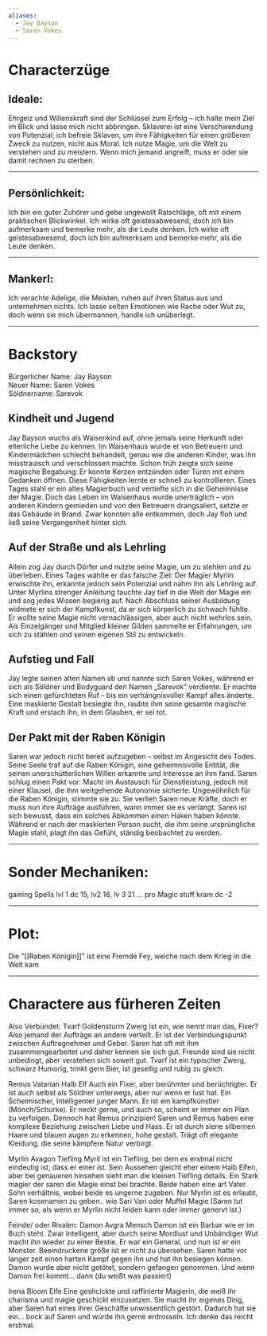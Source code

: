 ```yaml
---
aliases:
  - Jay Bayson
  - Saren Vokes
---
```

# Characterzüge
## Ideale:
Ehrgeiz und Willenskraft sind der Schlüssel zum Erfolg – ich halte mein Ziel im Blick und lasse mich nicht abbringen.
Sklaverei ist eine Verschwendung von Potenzial; ich befreie Sklaven, um ihre Fähigkeiten für einen größeren Zweck zu nutzen, nicht aus Moral.
Ich nutze Magie, um die Welt zu verstehen und zu meistern.
Wenn mich jemand angreift, muss er oder sie damit rechnen zu sterben.
___
## Persönlichkeit:
Ich bin ein guter Zuhörer und gebe ungewollt Ratschläge, oft mit einem praktischen Blickwinkel.
Ich wirke oft geistesabwesend, doch ich bin aufmerksam und bemerke mehr, als die Leute denken.
Ich wirke oft geistesabwesend, doch ich bin aufmerksam und bemerke mehr, als die Leute denken.
___
## Mankerl:
Ich verachte Adelige, die Meisten, ruhen auf ihren Status aus und unternehmen nichts.
Ich lasse selten Emotionen wie Rache oder Wut zu, doch wenn sie mich übermannen, handle ich unüberlegt.
___
# Backstory
Bürgerlicher Name: Jay Bayson  
Neuer Name: Saren Vokes  
Söldnername: Sarevok

## Kindheit und Jugend

Jay Bayson wuchs als Waisenkind auf, ohne jemals seine Herkunft oder elterliche Liebe zu kennen. Im Waisenhaus wurde er von Betreuern und Kindermädchen schlecht behandelt, genau wie die anderen Kinder, was ihn misstrauisch und verschlossen machte. Schon früh zeigte sich seine magische Begabung: Er konnte Kerzen entzünden oder Türen mit einem Gedanken öffnen. Diese Fähigkeiten lernte er schnell zu kontrollieren. Eines Tages stahl er ein altes Magierbuch und vertiefte sich in die Geheimnisse der Magie. Doch das Leben im Waisenhaus wurde unerträglich – von anderen Kindern gemieden und von den Betreuern drangsaliert, setzte er das Gebäude in Brand. Zwar konnten alle entkommen, doch Jay floh und ließ seine Vergangenheit hinter sich.

## Auf der Straße und als Lehrling

Allein zog Jay durch Dörfer und nutzte seine Magie, um zu stehlen und zu überleben. Eines Tages wählte er das falsche Ziel: Der Magier Myrlin erwischte ihn, erkannte jedoch sein Potenzial und nahm ihn als Lehrling auf. Unter Myrlins strenger Anleitung tauchte Jay tief in die Welt der Magie ein und sog jedes Wissen begierig auf. Nach Abschluss seiner Ausbildung widmete er sich der Kampfkunst, da er sich körperlich zu schwach fühlte. Er wollte seine Magie nicht vernachlässigen, aber auch nicht wehrlos sein. Als Einzelgänger und Mitglied kleiner Gilden sammelte er Erfahrungen, um sich zu stählen und seinen eigenen Stil zu entwickeln.

## Aufstieg und Fall

Jay legte seinen alten Namen ab und nannte sich Saren Vokes, während er sich als Söldner und Bodyguard den Namen „Sarevok“ verdiente. Er machte sich einen gefürchteten Ruf – bis ein verhängnisvoller Kampf alles änderte. Eine maskierte Gestalt besiegte ihn, raubte ihm seine gesamte magische Kraft und erstach ihn, in dem Glauben, er sei tot.

## Der Pakt mit der Raben Königin

Saren war jedoch nicht bereit aufzugeben – selbst im Angesicht des Todes. Seine Seele traf auf die Raben Königin, eine geheimnisvolle Entität, die seinen unerschütterlichen Willen erkannte und Interesse an ihm fand. Saren schlug einen Pakt vor: Macht im Austausch für Dienstleistung, jedoch mit einer Klausel, die ihm weitgehende Autonomie sicherte. Ungewöhnlich für die Raben Königin, stimmte sie zu. Sie verlieh Saren neue Kräfte, doch er muss nun ihre Aufträge ausführen, wann immer sie es verlangt. Saren ist sich bewusst, dass ein solches Abkommen einen Haken haben könnte. Während er nach der maskierten Person sucht, die ihm seine ursprüngliche Magie stahl, plagt ihn das Gefühl, ständig beobachtet zu werden.
___
# Sonder Mechaniken: 
gaining Spells lvl 1 dc 15, lv2 18, lv 3 21 ... pro Magic stuff kram dc -2 
___
# Plot:
Die "[[Raben Königin]]" ist eine Fremde Fey, welche nach dem Krieg in die Welt kam 

___
# Charactere aus fürheren Zeiten
Also Verbündet: 
Tvarf Goldensturm 
Zwerg 
Ist ein, wie nennt man das, Fixer? Also jemand der Aufträge an andere verteilt. Er ist der Verbindungspunkt zwischen Auftragnehmer und Geber. Saren hat oft mit ihm zusammengearbeitet und daher kennen sie sich gut. Freunde sind sie nicht unbedingt, aber verstehen sich soweit gut. Tvarf ist ein typischer Zwerg, schwarz Humorig, trinkt gern Bier, ist gesellig und rubig zu gleich. 

Remus Vatarian 
Halb Elf 
Auch ein Fixer, aber berühmter und berüchtigter. Er ist auch selbst als Söldner unterwegs, aber nur wenn er lust hat. Ein Schelmischer, Intelligenter junger Mann. Er ist ein kampfkünstler (Mönch/Schurke). Er neckt gerne, und auch so, scheint er immer ein Plan zu verfolgen. Dennoch hat Remus prinzipien! Saren und Remus haben eine komplexe Beziehung zwischen Liebe und Hass. Er ist durch siene silbernen Haare und blauen augen zu erkennen, hohe gestalt. Trägt oft elegante Kleidung, die seine kämpfere Natur verbirgt.

Myrlin Avagon 
Tiefling 
Myril ist ein Tiefling, bei dem es erstmal nicht eindeutig ist, dass er einer ist. Sein Aussehen gleicht eher einem Halb Elfen, aber bei genaueren hinsehen sieht man die kleinen Tiefling details. Ein Stark magier der saren die Magie einst bei brachte. Beide haben eine art Vater Sohn verhältnis, wobei beide es ungerne zugeben. Nur Myrlin ist es erlaubt, Saren kosenamen zu geben.. wie Sari Vari oder Muffel Magie (Saren tut immer so, als wenn er Myrlin nicht leiden kann oder immer genervt ist.) 

Feinde/ oder Rivalen: 
Damon Avgra 
Mensch 
Damon ist ein Barbar wie er im Buch steht. Zwar Intelligent, aber durch seine Mordlust und Unbändiger Wut macht ihn wieder zu einer Bestie. Er war ein General, und nun ist er ein Monster. Beeindruckene größe ist er nicht zu übersehen. Saren hatte vor langer zeit einen harten Kampf gegen ihn und hat ihn besiegen können. Damon wurde aber nicht getötet, sondern gefangen genommen. Und wenn Damon frei kommt... dann (du weißt was passiert)

Irena Bloom 
Elfe
Eine geshcickte und raffinierte Magierin, die weiß ihr charisma und magie geschickt einzusetzen. Sie macht ihr eigenes Ding, aber Saren hat eines ihrer Geschäfte unwissentlich gestört. Dadurch hat sie ein... bock auf Saren und würde ihn gerne erdrosseln. Ich denke das reicht erstmal. 